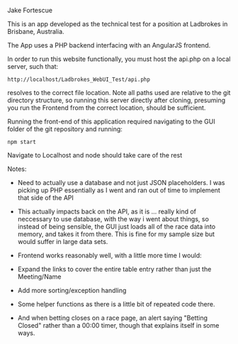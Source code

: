 Jake Fortescue

This is an app developed as the technical test for a position at Ladbrokes
 in Brisbane, Australia.
 
 The App uses a PHP backend interfacing with an AngularJS frontend.

 In order to run this website functionally, you must host the api.php on a local server, such that:
 
 	http://localhost/Ladbrokes_WebUI_Test/api.php 
  
 resolves to the correct file location. Note all paths used are relative to the git directory structure, so running this 
 server directly after cloning, presuming you run the Frontend from the correct location, should be sufficient.

 Running the front-end of this application required navigating to the GUI folder of the git repository and running:
 ```
 npm start
 ```
 Navigate to Localhost and node should take care of the rest

 Notes:
 - Need to actually use a database and not just JSON placeholders. I was picking up PHP essentially as I went and ran out of time to implement that side of the API
 
 - This actually impacts back on the API, as it is ... really kind of neccessary to use  database, with the way i went about things, so instead of being sensible, the GUI just loads all of the race data into memory, and takes it from there. This is fine for my sample size but would suffer in large data sets.
 
- Frontend works reasonably well, with a little more time I would:

- Expand the links to cover the entire table entry rather than just the Meeting/Name

- Add more sorting/exception handling

- Some helper functions as there is a little bit of repeated code there.

- And when betting closes on a race page, an alert saying "Betting Closed" rather than a 00:00 timer, though that explains itself in some ways.

